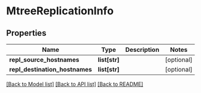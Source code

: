 # MtreeReplicationInfo

## Properties
Name | Type | Description | Notes
------------ | ------------- | ------------- | -------------
**repl_source_hostnames** | **list[str]** |  | [optional] 
**repl_destination_hostnames** | **list[str]** |  | [optional] 

[[Back to Model list]](../README.md#documentation-for-models) [[Back to API list]](../README.md#documentation-for-api-endpoints) [[Back to README]](../README.md)


